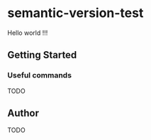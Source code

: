 # semantic-version-test

Hello world !!!


## Getting Started

### Useful commands
TODO

## Author
TODO
